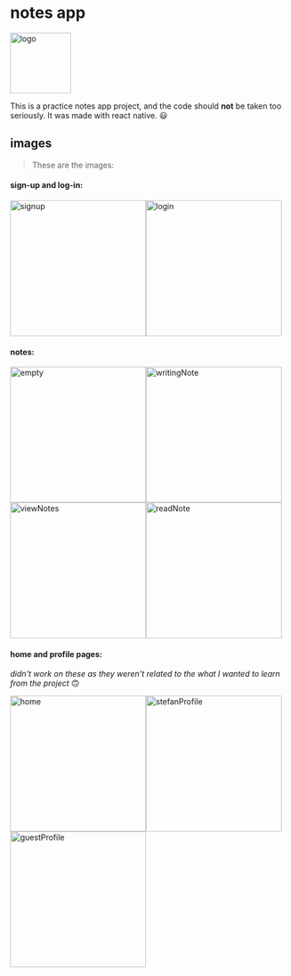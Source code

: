 # notes app
<img width="109" alt="logo" src="https://user-images.githubusercontent.com/74429608/113492017-ecae0980-94cc-11eb-982f-60e7f2ae0f6d.png">

This is a practice notes app project, and the code should **not** be taken too seriously. It was made with react native. :smiley:

## images
> These are the images:
#### sign-up and log-in:
<img width="244" alt="signup" src="https://user-images.githubusercontent.com/74429608/113492068-326ad200-94cd-11eb-9a2f-be256f728e3c.png"><img width="244" alt="login" src="https://user-images.githubusercontent.com/74429608/113492071-3696ef80-94cd-11eb-9c0e-c78a8261e30e.png">

#### notes:
<img width="244" alt="empty" src="https://user-images.githubusercontent.com/74429608/113492090-55958180-94cd-11eb-817a-b0e3869da50d.png"><img width="244" alt="writingNote" src="https://user-images.githubusercontent.com/74429608/113492084-4ca4b000-94cd-11eb-8593-9908e2a797ac.png"><img width="244" alt="viewNotes" src="https://user-images.githubusercontent.com/74429608/113492085-4e6e7380-94cd-11eb-9858-174cd858cb6c.png"><img width="244" alt="readNote" src="https://user-images.githubusercontent.com/74429608/113492087-4f9fa080-94cd-11eb-8aaf-3b10531be344.png">

#### home and profile pages:
*didn't work on these as they weren't related to the what I wanted to learn from the project* :upside_down_face:

<img width="244" alt="home" src="https://user-images.githubusercontent.com/74429608/113492250-069c1c00-94ce-11eb-8087-aa9cb35e11f0.png"><img width="244" alt="stefanProfile" src="https://user-images.githubusercontent.com/74429608/113492175-ab6a2980-94cd-11eb-9d00-e3d0a7e5e27e.png"><img width="244" alt="guestProfile" src="https://user-images.githubusercontent.com/74429608/113492177-adcc8380-94cd-11eb-9581-6808b3d2b8fc.png">
